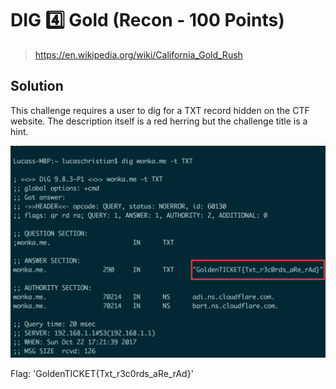 # DIG 4️⃣ Gold (Recon - 100 Points)

> https://en.wikipedia.org/wiki/California_Gold_Rush

Solution
--------

This challenge requires a user to dig for a TXT record hidden on the CTF website. The description itself is a red herring but the challenge title is a hint.


![](./dig.png)

Flag: 'GoldenTICKET{Txt_r3c0rds_aRe_rAd}'

